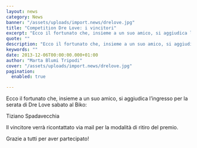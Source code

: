 ```yaml
---
layout: news
category: News
banner: "/assets/uploads/import.news/drelove.jpg"
title: "Competition Dre Love: i vincitori"
excerpt: "Ecco il fortunato che, insieme a un suo amico, si aggiudica l’ingresso per la serata di Dre Love sabato al Biko: Tiziano Spadavecchia Il vincitore verrà ricontattato via mail per la modalità di ritiro del premio. Grazie a tutti per aver partecipato!"
quote: ""
description: "Ecco il fortunato che, insieme a un suo amico, si aggiudica l’ingresso per la serata di Dre Love sabato al Biko: Tiziano Spadavecchia Il vincitore verrà ricontattato via mail per la modalità di ritiro del premio. Grazie a tutti per aver partecipato!"
keywords: ""
date: 2013-12-06T00:00:00.000+01:00
author: "Marta Blumi Tripodi"
cover: "/assets/uploads/import.news/drelove.jpg"
pagination:
  enabled: true

---
```


Ecco il fortunato che, insieme a un suo amico, si aggiudica l’ingresso per la serata di Dre Love sabato al Biko:

Tiziano Spadavecchia

Il vincitore verrà ricontattato via mail per la modalità di ritiro del premio.

Grazie a tutti per aver partecipato!